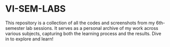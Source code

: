 # VI-SEM-LABS
This repository is a collection of all the codes and screenshots from my 6th-semester lab sessions. It serves as a personal archive of my work across various subjects, capturing both the learning process and the results. Dive in to explore and learn!
